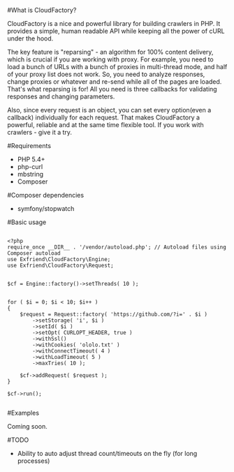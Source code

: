 #What is CloudFactory?

CloudFactory is a nice and powerful library for building crawlers in PHP. It provides a simple, human readable API while keeping all the
power of cURL under the hood.

The key feature is "reparsing" - an algorithm for 100% content delivery, which is crucial if you are working with proxy.
For example, you need to load a bunch of URLs with a bunch of proxies in multi-thread mode, and half of your proxy list does not work.
So, you need to analyze responses, change proxies or whatever and re-send while all of the pages are loaded. That's what reparsing is for!
All you need is three callbacks for validating responses and changing parameters.

Also, since every request is an object, you can set every option(even a callback) individually for each request. That makes CloudFactory a
powerful, reliable and at the same time flexible tool. If you work with crawlers - give it a try.

#Requirements

- PHP 5.4+
- php-curl
- mbstring
- Composer

#Composer dependencies

- symfony/stopwatch


#Basic usage

```

<?php
require_once __DIR__ . '/vendor/autoload.php'; // Autoload files using Composer autoload
use Exfriend\CloudFactory\Engine;
use Exfriend\CloudFactory\Request;


$cf = Engine::factory()->setThreads( 10 );


for ( $i = 0; $i < 10; $i++ )
{
    $request = Request::factory( 'https://github.com/?i=' . $i )
        ->setStorage( 'i', $i )
        ->setId( $i )
        ->setOpt( CURLOPT_HEADER, true )
        ->withSsl()
        ->withCookies( 'ololo.txt' )
        ->withConnectTimeout( 4 )
        ->withLoadTimeout( 5 )
        ->maxTries( 10 );

    $cf->addRequest( $request );
}

$cf->run();


```


#Examples

Coming soon.

#TODO

- Ability to auto adjust thread count/timeouts on the fly (for long processes)